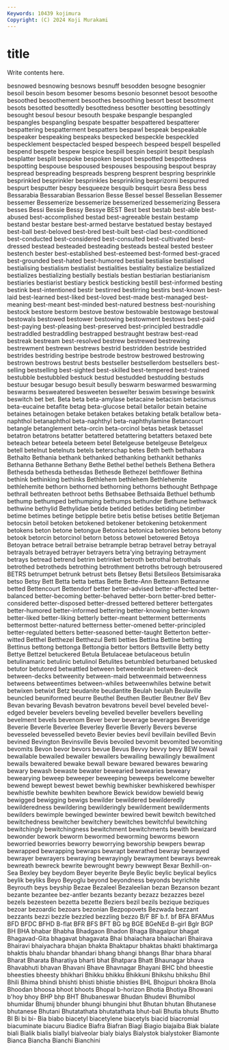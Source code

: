 ```yaml
---
Keywords: 10439 kojimura
Copyright: (C) 2024 Koji Murakami
---
```


# title

Write contents here.



besnowed besnowing besnows besnuff besodden besogne besognier
besoil besoin besom besomer besoms besonio besonnet besoot besoothe besoothed
besoothement besoothes besoothing besort besot besotment besots besotted besottedly besottedness
besotter besotting besottingly besought besoul besour besouth bespake bespangle bespangled
bespangles bespangling bespate bespatter bespattered bespatterer bespattering bespatterment bespatters bespawl
bespeak bespeakable bespeaker bespeaking bespeaks bespecked bespeckle bespeckled bespecklement bespectacled
besped bespeech bespeed bespell bespelled bespend bespete bespew bespice bespill
bespin bespirit bespit besplash besplatter besplit bespoke bespoken bespot bespotted
bespottedness bespotting bespouse bespoused bespouses bespousing bespout bespray bespread bespreading
bespreads bespreng besprent bespring besprinkle besprinkled besprinkler besprinkles besprinkling besprizorni
bespurred bespurt besputter bespy besqueeze besquib besquirt besra Bess bess
Bessarabia Bessarabian Bessarion Besse Bessel bessel Besselian Bessemer bessemer Bessemerize
bessemerize bessemerized bessemerizing Bessera besses Bessi Bessie Bessy Bessye BEST
Best best bestab best-able best-abused best-accomplished bestad best-agreeable bestain bestamp
bestand bestar bestare best-armed bestarve bestatued bestay bestayed best-ball best-beloved
best-bred best-built best-clad best-conditioned best-conducted best-considered best-consulted best-cultivated best-dressed bestead
besteaded besteading besteads besteal bested besteer bestench bester best-established best-esteemed
best-formed best-graced best-grounded best-hated best-humored bestial bestialise bestialised bestialising bestialism
bestialist bestialities bestiality bestialize bestialized bestializes bestializing bestially bestials bestian
bestiarian bestiarianism bestiaries bestiarist bestiary bestick besticking bestill best-informed besting
bestink best-intentioned bestir bestirred bestirring bestirs best-known best-laid best-learned best-liked
best-loved best-made best-managed best-meaning best-meant best-minded best-natured bestness best-nourishing bestock
bestore bestorm bestove bestow bestowable bestowage bestowal bestowals bestowed bestower
bestowing bestowment bestows best-paid best-paying best-pleasing best-preserved best-principled bestraddle bestraddled
bestraddling bestrapped bestraught bestraw best-read bestreak bestream best-resolved bestrew bestrewed
bestrewing bestrewment bestrewn bestrews bestrid bestridden bestride bestrided bestrides bestriding
bestripe bestrode bestrow bestrowed bestrowing bestrown bestrows bestrut bests bestseller
bestsellerdom bestsellers best-selling bestselling best-sighted best-skilled best-tempered best-trained bestubble bestubbled
bestuck bestud bestudded bestudding bestuds bestuur besugar besugo besuit besully
beswarm beswarmed beswarming beswarms besweatered besweeten beswelter beswim beswinge beswink
beswitch bet bet. Beta beta beta-amylase betacaine betacism betacismus beta-eucaine
betafite betag beta-glucose betail betailor betain betaine betaines betainogen betake
betaken betakes betaking betalk betallow beta-naphthol betanaphthol beta-naphthyl beta-naphthylamine Betancourt
betangle betanglement beta-orcin beta-orcinol betas betask betassel betatron betatrons betatter
betattered betattering betatters betaxed bete beteach betear beteela beteem betel
Betelgeuse betelgeuse Betelgeux betell betelnut betelnuts betels beterschap betes Beth
beth bethabara Bethalto Bethania bethank bethanked bethanking bethankit bethanks Bethanna
Bethanne Bethany Bethe Bethel bethel bethels Bethena Bethera Bethesda bethesda
bethesdas Bethesde Bethezel bethflower Bethina bethink bethinking bethinks Bethlehem bethlehem
Bethlehemite bethlehemite bethorn bethorned bethorning bethorns bethought Bethpage bethrall bethreaten
bethroot beths Bethsabee Bethsaida Bethuel bethumb bethump bethumped bethumping bethumps
bethunder Bethune bethwack bethwine bethylid Bethylidae betide betided betides betiding
betimber betime betimes betinge betipple betire betis betise betises betitle
Betjeman betocsin betoil betoken betokened betokener betokening betokenment betokens beton
betone betongue Betonica betonica betonies betons betony betook betorcin betorcinol
betorn betoss betowel betowered Betoya Betoyan betrace betrail betraise betrample
betrap betravel betray betrayal betrayals betrayed betrayer betrayers betra'ying betraying
betrayment betrays betread betrend betrim betrinket betroth betrothal betrothals betrothed
betrotheds betrothing betrothment betroths betrough betrousered BETRS betrumpet betrunk betrust
bets Betsey Betsi Betsileos Betsimisaraka betso Betsy Bett Betta betta
bettas Bette Bette-Ann Betteann Betteanne betted Bettencourt Bettendorf better better-advised
better-affected better-balanced better-becoming better-behaved better-born better-bred better-considered better-disposed better-dressed bettered
betterer bettergates better-humored better-informed bettering better-knowing better-known better-liked better-liking betterly
better-meant betterment betterments bettermost better-natured betterness better-omened better-principled better-regulated betters
better-seasoned better-taught Betterton better-witted Betthel Betthezel Betthezul Betti betties Bettina
Bettine betting Bettinus bettong bettonga Bettongia bettor bettors Bettsville Betty
betty Bettye Bettzel betuckered Betula Betulaceae betulaceous betulin betulinamaric betulinic
betulinol Betulites betumbled beturbaned betusked betutor betutored betwattled between betweenbrain
between-deck between-decks betweenity between-maid betweenmaid betweenness betweens betweentimes between-whiles betweenwhiles
betwine betwit betwixen betwixt Betz beudanite beudantite Beulah beulah Beulaville
beuncled beuniformed beurre Beuthel Beuthen Beutler Beutner BeV Bev Bevan
bevaring Bevash bevatron bevatrons beveil bevel beveled bevel-edged beveler bevelers
beveling bevelled beveller bevellers bevelling bevelment bevels bevenom Bever bever
beverage beverages Beveridge Beverie Beverle Beverlee Beverley Beverlie Beverly Bevers
beverse bevesseled bevesselled beveto Bevier bevies bevil bevillain bevilled Bevin
bevined Bevington Bevinsville Bevis bevoiled bevomit bevomited bevomiting bevomits Bevon
bevor bevors bevue Bevus Bevvy bevvy bevy BEW bewail bewailable
bewailed bewailer bewailers bewailing bewailingly bewailment bewails bewaitered bewake bewall
beware bewared bewares bewaring bewary bewash bewaste bewater bewearied bewearies
beweary bewearying beweep beweeper beweeping beweeps bewelcome bewelter bewend bewept
bewest bewet bewhig bewhisker bewhiskered bewhisper bewhistle bewhite bewhiten bewhore
Bewick bewidow bewield bewig bewigged bewigging bewigs bewilder bewildered bewilderedly
bewilderedness bewildering bewilderingly bewilderment bewilderments bewilders bewimple bewinged bewinter bewired
bewit bewitch bewitched bewitchedness bewitcher bewitchery bewitches bewitchful bewitching bewitchingly
bewitchingness bewitchment bewitchments bewith bewizard bewonder bework beworm bewormed beworming
beworms beworn beworried beworries beworry beworrying beworship bewpers bewrap bewrapped
bewrapping bewraps bewrapt bewrathed bewray bewrayed bewrayer bewrayers bewraying bewrayingly
bewrayment bewrays bewreak bewreath bewreck bewrite bewrought bewry bewwept Bexar
Bexhill-on-Sea Bexley bey beydom Beyer beyerite Beyle Beylic beylic beylical
beylics beylik beyliks Beyo Beyoglu beyond beyondness beyonds beyrichite Beyrouth
beys beyship Bezae Bezaleel Bezaleelian bezan Bezanson bezant bezante bezantee
bez-antler bezants bezanty bezazz bezazzes bezel bezels bezesteen bezetta bezette
Beziers bezil bezils bezique beziques bezoar bezoardic bezoars bezonian Bezpopovets
Bezwada bezzant bezzants bezzi bezzle bezzled bezzling bezzo B/F BF
b.f. bf BFA BFAMus BFD BFDC BFHD B-flat BFR BFS
BFT BG bg BGE BGeNEd B-girl Bglr BGP BH BHA
bhabar Bhabha Bhadgaon Bhadon Bhaga Bhagalpur bhagat Bhagavad-Gita bhagavat bhagavata
Bhai bhaiachara bhaiachari Bhairava Bhairavi bhaiyachara bhajan bhakta Bhaktapur bhaktas
bhakti bhaktimarga bhaktis bhalu bhandar bhandari bhang bhangi bhangs Bhar
bhara bharal Bharat Bharata Bharatiya bharti bhat Bhatpara Bhatt Bhaunagar
bhava Bhavabhuti bhavan Bhavani Bhave Bhavnagar Bhayani BHC bhd bheestie
bheesties bheesty bhikhari Bhikku bhikku Bhikkuni Bhikshu bhikshu Bhil Bhili
Bhima bhindi bhishti bhisti bhistie bhisties BHL Bhojpuri bhokra Bhola
Bhoodan bhoosa bhoot bhoots Bhopal b-horizon Bhotia Bhotiya Bhowani b'hoy
bhoy BHP bhp BHT Bhubaneswar Bhudan Bhudevi Bhumibol bhumidar Bhumij
bhunder bhungi bhungini bhut Bhutan bhutan Bhutanese bhutanese Bhutani Bhutatathata
bhutatathata bhut-bali Bhutia bhuts Bhutto BI Bi bi bi- Bia
biabo biacetyl biacetylene biacetyls biacid biacromial biacuminate biacuru Biadice Biafra
Biafran Biagi Biagio biajaiba Biak bialate biali Bialik bialis biallyl
bialveolar bialy bialys Bialystok bialystoker Biamonte Bianca Biancha Bianchi Bianchini
